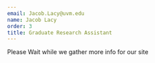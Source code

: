 ```yaml
---
email: Jacob.Lacy@uvm.edu
name: Jacob Lacy
order: 3
title: Graduate Research Assistant
---
```

Please Wait while we gather more info for our site
